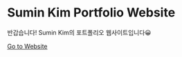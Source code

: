 # Sumin Kim Portfolio Website

반갑습니다!
Sumin Kim의 포트폴리오 웹사이트입니다😀

[Go to Website](https://sumin-kim.web.app/#/)